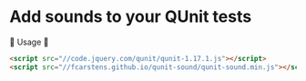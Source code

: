 # Add sounds to your QUnit tests
:musical_note: Usage :musical_note:
```html
<script src="//code.jquery.com/qunit/qunit-1.17.1.js"></script>
<script src="//fcarstens.github.io/qunit-sound/qunit-sound.min.js"></script>
```

